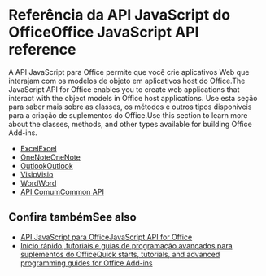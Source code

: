 # <a name="office-javascript-api-reference"></a><span data-ttu-id="6eeab-101">Referência da API JavaScript do Office</span><span class="sxs-lookup"><span data-stu-id="6eeab-101">Office JavaScript API reference</span></span>

<span data-ttu-id="6eeab-102">A API JavaScript para Office permite que você crie aplicativos Web que interajam com os modelos de objeto em aplicativos host do Office.</span><span class="sxs-lookup"><span data-stu-id="6eeab-102">The JavaScript API for Office enables you to create web applications that interact with the object models in Office host applications.</span></span> <span data-ttu-id="6eeab-103">Use esta seção para saber mais sobre as classes, os métodos e outros tipos disponíveis para a criação de suplementos do Office.</span><span class="sxs-lookup"><span data-stu-id="6eeab-103">Use this section to learn more about the classes, methods, and other types available for building Office Add-ins.</span></span>

- [<span data-ttu-id="6eeab-104">Excel</span><span class="sxs-lookup"><span data-stu-id="6eeab-104">Excel</span></span>](https://docs.microsoft.com/javascript/api/excel?view=office-js)
- [<span data-ttu-id="6eeab-105">OneNote</span><span class="sxs-lookup"><span data-stu-id="6eeab-105">OneNote</span></span>](https://docs.microsoft.com/javascript/api/onenote?view=office-js)
- [<span data-ttu-id="6eeab-106">Outlook</span><span class="sxs-lookup"><span data-stu-id="6eeab-106">Outlook</span></span>](https://docs.microsoft.com/javascript/api/outlook?view=office-js)
- [<span data-ttu-id="6eeab-107">Visio</span><span class="sxs-lookup"><span data-stu-id="6eeab-107">Visio</span></span>](https://docs.microsoft.com/javascript/api/visio?view=office-js)
- [<span data-ttu-id="6eeab-108">Word</span><span class="sxs-lookup"><span data-stu-id="6eeab-108">Word</span></span>](https://docs.microsoft.com/javascript/api/word?view=office-js)
- [<span data-ttu-id="6eeab-109">API Comum</span><span class="sxs-lookup"><span data-stu-id="6eeab-109">Common API</span></span>](https://docs.microsoft.com/javascript/api/office?view=office-js)

## <a name="see-also"></a><span data-ttu-id="6eeab-110">Confira também</span><span class="sxs-lookup"><span data-stu-id="6eeab-110">See also</span></span>

- [<span data-ttu-id="6eeab-111">API JavaScript para Office</span><span class="sxs-lookup"><span data-stu-id="6eeab-111">JavaScript API for Office</span></span>](https://docs.microsoft.com/office/dev/add-ins/reference/javascript-api-for-office?view=office-js)
- [<span data-ttu-id="6eeab-112">Início rápido, tutoriais e guias de programação avançados para suplementos do Office</span><span class="sxs-lookup"><span data-stu-id="6eeab-112">Quick starts, tutorials, and advanced programming guides for Office Add-ins</span></span>](https://docs.microsoft.com/office/dev/add-ins/overview/office-add-ins?view=office-js)
